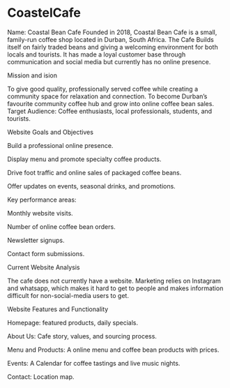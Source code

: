 # CoastelCafe
Name: Coastal Bean Cafe 
Founded in 2018, Coastal Bean Cafe is a small, family-run coffee shop located in Durban, South Africa. The Cafe Builds itself on fairly traded beans and giving a welcoming environment for both locals and tourists. It has made a loyal customer base through communication and social media but currently has no online presence. 

Mission and ision  

To give good quality, professionally served coffee while creating a community space for relaxation and connection. 
To become Durban’s favourite community coffee hub and grow into online coffee bean sales. 
Target Audience: Coffee enthusiasts, local professionals, students, and tourists. 

Website Goals and Objectives 

Build a professional online presence. 

Display menu and promote specialty coffee products. 

Drive foot traffic and online sales of packaged coffee beans. 

Offer updates on events, seasonal drinks, and promotions. 

Key performance areas: 

Monthly website visits. 

Number of online coffee bean orders. 

Newsletter signups. 

Contact form submissions. 

Current Website Analysis 

The cafe does not currently have a website. Marketing relies on Instagram and whatsapp, which makes it hard to get to people and makes information difficult for non-social-media users to get. 

Website Features and Functionality 

Homepage: featured products, daily specials. 

About Us: Cafe story, values, and sourcing process. 

Menu and Products: A online menu and coffee bean products with prices. 

Events: A Calendar for coffee tastings and live music nights. 

Contact: Location map. 
